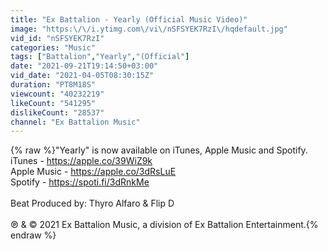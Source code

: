```yaml
---
title: "Ex Battalion - Yearly (Official Music Video)"
image: "https:\/\/i.ytimg.com\/vi\/nSFSYEK7RzI\/hqdefault.jpg"
vid_id: "nSFSYEK7RzI"
categories: "Music"
tags: ["Battalion","Yearly","(Official"]
date: "2021-09-21T19:14:50+03:00"
vid_date: "2021-04-05T08:30:15Z"
duration: "PT8M18S"
viewcount: "40232219"
likeCount: "541295"
dislikeCount: "28537"
channel: "Ex Battalion Music"
---
```

{% raw %}&quot;Yearly&quot; is now available on iTunes, Apple Music and Spotify.<br />iTunes - <a rel="nofollow" target="blank" href="https://apple.co/39WiZ9k">https://apple.co/39WiZ9k</a><br />Apple Music - <a rel="nofollow" target="blank" href="https://apple.co/3dRsLuE">https://apple.co/3dRsLuE</a><br />Spotify - <a rel="nofollow" target="blank" href="https://spoti.fi/3dRnkMe">https://spoti.fi/3dRnkMe</a><br /><br />Beat Produced by: Thyro Alfaro &amp; Flip D<br /><br />℗ &amp; © 2021 Ex Battalion Music, a division of Ex Battalion Entertainment.{% endraw %}
